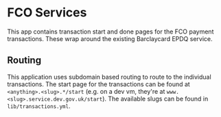 # FCO Services

This app contains transaction start and done pages for the FCO payment transactions. These wrap around the existing Barclaycard EPDQ service.

## Routing

This application uses subdomain based routing to route to the individual transactions.  The start page for the transactions can be found at `<anything>.<slug>.*/start` (e.g. on a dev vm, they're at `www.<slug>.service.dev.gov.uk/start`).  The available slugs can be found in `lib/transactions.yml`.
